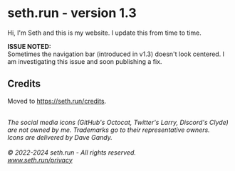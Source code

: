 # seth.run - version 1.3
Hi, I'm Seth and this is my website. I update this from time to time.<br>

**ISSUE NOTED:**<br>
Sometimes the navigation bar (introduced in v1.3) doesn't look centered. I am investigating this issue and soon publishing a fix.<br>

## Credits
Moved to https://seth.run/credits.
<br><br>

_The social media icons (GitHub's Octocat, Twitter's Larry, Discord's Clyde) are not owned by me. Trademarks go to their representative owners._<br>
_Icons are delivered by Dave Gandy._
<br><br>
_© 2022-2024 seth.run - All rights reserved._<br>
_www.seth.run/privacy_
